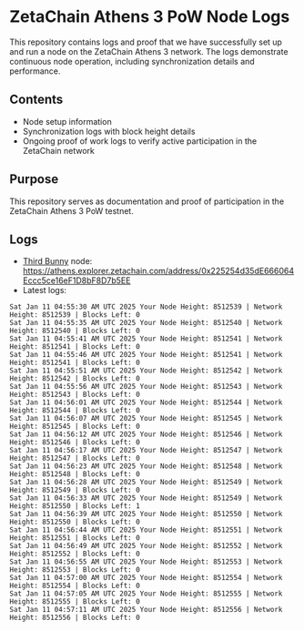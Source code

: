# ZetaChain Athens 3 PoW Node Logs
This repository contains logs and proof that we have successfully set up and run a node on the ZetaChain Athens 3 network. The logs demonstrate continuous node operation, including synchronization details and performance.

## Contents
- Node setup information
- Synchronization logs with block height details
- Ongoing proof of work logs to verify active participation in the ZetaChain network

## Purpose
This repository serves as documentation and proof of participation in the ZetaChain Athens 3 PoW testnet.

## Logs

- [Third Bunny](https://thirdbunny.xyz/) node: https://athens.explorer.zetachain.com/address/0x225254d35dE666064Eccc5ce16eF1D8bF8D7b5EE
- Latest logs:
```
Sat Jan 11 04:55:30 AM UTC 2025 Your Node Height: 8512539 | Network Height: 8512539 | Blocks Left: 0
Sat Jan 11 04:55:35 AM UTC 2025 Your Node Height: 8512540 | Network Height: 8512540 | Blocks Left: 0
Sat Jan 11 04:55:41 AM UTC 2025 Your Node Height: 8512541 | Network Height: 8512541 | Blocks Left: 0
Sat Jan 11 04:55:46 AM UTC 2025 Your Node Height: 8512541 | Network Height: 8512541 | Blocks Left: 0
Sat Jan 11 04:55:51 AM UTC 2025 Your Node Height: 8512542 | Network Height: 8512542 | Blocks Left: 0
Sat Jan 11 04:55:56 AM UTC 2025 Your Node Height: 8512543 | Network Height: 8512543 | Blocks Left: 0
Sat Jan 11 04:56:01 AM UTC 2025 Your Node Height: 8512544 | Network Height: 8512544 | Blocks Left: 0
Sat Jan 11 04:56:07 AM UTC 2025 Your Node Height: 8512545 | Network Height: 8512545 | Blocks Left: 0
Sat Jan 11 04:56:12 AM UTC 2025 Your Node Height: 8512546 | Network Height: 8512546 | Blocks Left: 0
Sat Jan 11 04:56:17 AM UTC 2025 Your Node Height: 8512547 | Network Height: 8512547 | Blocks Left: 0
Sat Jan 11 04:56:23 AM UTC 2025 Your Node Height: 8512548 | Network Height: 8512548 | Blocks Left: 0
Sat Jan 11 04:56:28 AM UTC 2025 Your Node Height: 8512549 | Network Height: 8512549 | Blocks Left: 0
Sat Jan 11 04:56:33 AM UTC 2025 Your Node Height: 8512549 | Network Height: 8512550 | Blocks Left: 1
Sat Jan 11 04:56:39 AM UTC 2025 Your Node Height: 8512550 | Network Height: 8512550 | Blocks Left: 0
Sat Jan 11 04:56:44 AM UTC 2025 Your Node Height: 8512551 | Network Height: 8512551 | Blocks Left: 0
Sat Jan 11 04:56:49 AM UTC 2025 Your Node Height: 8512552 | Network Height: 8512552 | Blocks Left: 0
Sat Jan 11 04:56:55 AM UTC 2025 Your Node Height: 8512553 | Network Height: 8512553 | Blocks Left: 0
Sat Jan 11 04:57:00 AM UTC 2025 Your Node Height: 8512554 | Network Height: 8512554 | Blocks Left: 0
Sat Jan 11 04:57:05 AM UTC 2025 Your Node Height: 8512555 | Network Height: 8512555 | Blocks Left: 0
Sat Jan 11 04:57:11 AM UTC 2025 Your Node Height: 8512556 | Network Height: 8512556 | Blocks Left: 0
```
